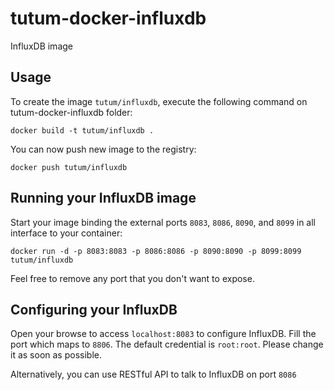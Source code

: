 tutum-docker-influxdb
=====================
InfluxDB image


Usage
-----

To create the image `tutum/influxdb`, execute the following command on tutum-docker-influxdb folder:

    docker build -t tutum/influxdb .

You can now push new image to the registry:
    
    docker push tutum/influxdb


Running your InfluxDB image
--------------------------

Start your image binding the external ports `8083`, `8086`, `8090`, and `8099` in all interface to your container:
    
    docker run -d -p 8083:8083 -p 8086:8086 -p 8090:8090 -p 8099:8099 tutum/influxdb

Feel free to remove any port that you don't want to expose.


Configuring your InfluxDB
-------------------------
Open your browse to access `localhost:8083` to configure InfluxDB. Fill the port which maps to `8806`. The default credential is `root:root`. Please change it as soon as possible.

Alternatively, you can use RESTful API to talk to InfluxDB on port `8086`
